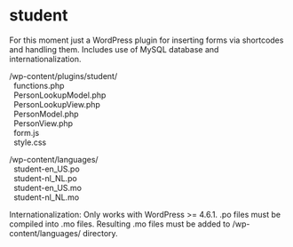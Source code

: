 # student
For this moment just a WordPress plugin for inserting forms via shortcodes and handling them.
Includes use of MySQL database and internationalization.
  
/wp-content/plugins/student/  
&nbsp;&nbsp;functions.php  
&nbsp;&nbsp;PersonLookupModel.php  
&nbsp;&nbsp;PersonLookupView.php  
&nbsp;&nbsp;PersonModel.php  
&nbsp;&nbsp;PersonView.php  
&nbsp;&nbsp;form.js  
&nbsp;&nbsp;style.css  
  
/wp-content/languages/  
&nbsp;&nbsp;student-en_US.po  
&nbsp;&nbsp;student-nl_NL.po  
&nbsp;&nbsp;student-en_US.mo  
&nbsp;&nbsp;student-nl_NL.mo  
  
Internationalization:
Only works with WordPress >= 4.6.1. .po files must be compiled into .mo files. Resulting .mo files must be added to /wp-content/languages/ directory.
